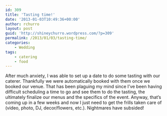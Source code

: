 ```yaml
---
id: 309
title: 'Tasting time!'
date: '2013-01-03T10:49:36+00:00'
author: rchurro
layout: post
guid: 'http://shineychurro.wordpress.com/?p=309'
permalink: /2013/01/03/tasting-time/
categories:
    - Wedding
tags:
    - catering
    - food
---
```


After much anxiety, I was able to set up a date to do some tasting with our caterer. Thankfully we were automatically booked with them once we booked our venue. That has been plaguing my mind since I’ve been having difficult scheduling a time to go and see them to do the tasting, the ultimately finalize our menus and the specifics of the event. Anyway, that’s coming up in a few weeks and now I just need to get the frills taken care of (video, photo, DJ, decor/flowers, etc.). Nightmares have subsided!
